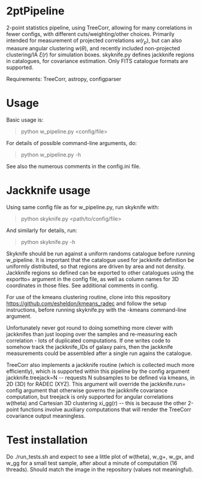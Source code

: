 # 2ptPipeline
2-point statistics pipeline, using TreeCorr, allowing for many correlations in fewer configs, with different cuts/weighting/other choices. Primarily intended for measurement of projected correlations $w(r_p)$, but can also measure angular clustering $w(\theta)$, and recently included non-projected clustering/IA $\xi(r)$ for simulation boxes. skyknife.py defines jackknife regions in catalogues, for covariance estimation. Only FITS catalogue formats are supported.

Requirements: TreeCorr, astropy, configparser

# Usage

Basic usage is:
> python w_pipeline.py <config/file> <command-line arguments>

For details of possible command-line arguments, do:
> python w_pipeline.py -h

See also the numerous comments in the config.ini file.

# Jackknife usage

Using same config file as for w_pipeline.py, run skyknife with:
> python skyknife.py <path/to/config/file> <command-line arguments>

And similarly for details, run:
> python skyknife.py -h

Skyknife should be run against a uniform randoms catalogue before running w_pipeline. It is important that the catalogue used for jackknife definition be uniformly distributed, so that regions are driven by area and not density. Jackknife regions so defined can be exported to other catalogues using the exportto= argument in the config file, as well as column names for 3D coordinates in those files. See additional comments in config.

For use of the kmeans clustering routine, clone into this repository https://github.com/esheldon/kmeans_radec and follow the setup instructions, before running skyknife.py with the -kmeans command-line argument.
  
Unfortunately never got round to doing something more clever with jackknifes than just looping over the samples and re-measuring each correlation - lots of duplicated computations. If one writes code to somehow track the jackknife_IDs of galaxy pairs, then the jackknife measurements could be assembled after a single run agains the catalogue.

TreeCorr also implements a jackknife routine (which is collected much more efficiently), which is supported within this pipeline by the config argument jackknife.treejack=N -- requests N subsamples to be defined via kmeans, in 2D (3D) for RADEC (XYZ). This argument will override the jackknife.run= config argument that otherwise governs the jackknife covariance computation, but treejack is only supported for angular correlations w(theta) and Cartesian 3D clustering xi_gg(r) -- this is because the other 2-point functions involve auxiliary computations that will render the TreeCorr covariance output meaningless.

# Test installation

Do ./run_tests.sh and expect to see a little plot of w(theta), w_g+, w_gx, and w_gg for a small test sample, after about a minute of computation (16 threads). Should match the image in the repository (values not meaningful).
